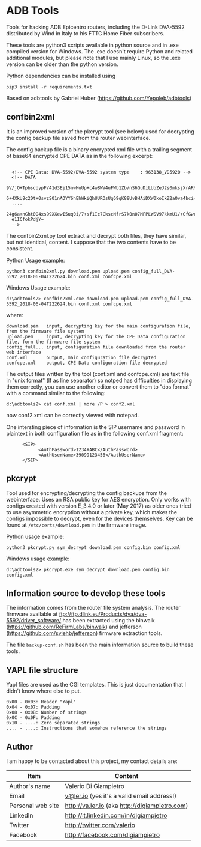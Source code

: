# ADB Tools

Tools for hacking ADB Epicentro routers, including the D-Link DVA-5592
distributed by Wind in Italy to his FTTC Home Fiber subscribers.

These tools are python3 scripts available in python source and in .exe
compiled version for Windows. The .exe doesn't require Python and
related additional modules, but please note that I use mainly Linux,
so the .exe version can be older than the python version.

Python dependencies can be installed using

    pip3 install -r requirements.txt

Based on adbtools by Gabriel Huber (https://github.com/Yepoleb/adbtools)

## confbin2xml

It is an improved version of the pkcrypt tool (see below) used for
decrypting the config backup file saved from the router
webinterface.

The config backup file is a binary encrypted xml file
with a trailing segment of base64 encrypted CPE DATA as in the
following excerpt:

````

  <!-- CPE Data: DVA-5592/DVA-5592 system type    : 963138_VD5920 -->
  <!-- DATA
  9V/jO+TpbscUypF/41d3Ej15nwHuUp+c4wBWV4uFWb1Zb/nS6QuDiLUoZeJ2s0mksjXrARR2
  6+4XkU8c2Dt+0svzS01nAOYY6hEhWkiQhUUROsUg69qK88UvBHAiDXW0koIkZ2aOva4bci+U
  ....
  24g6a+nGht0O4xs99XXewI5uq0i/7+sf1Ic7CkscNfrS7k0n07MFPLWSV97kkmU1/+GfGwrd
  e1ICfokPdjY=
  -->

````

The confbin2xml.py tool extract and decrypt both files, they have
similar, but not identical, content. I suppose that the two contents
have to be consistent.

Python Usage example:

    python3 confbin2xml.py download.pem upload.pem config_full_DVA-5592_2018-06-04T222624.bin conf.xml confcpe.xml

Windows Usage example:

    d:\adbtools2> confbin2xml.exe download.pem upload.pem config_full_DVA-5592_2018-06-04T222624.bin conf.xml confcpe.xml

where:

    download.pem   input, decrypting key for the main configuration file, from the firmware file system
    upload.pem     input, decrypting key for the CPE Data configuration file, form the firmware file system
    config_full... input, configuration file downloaded from the router web interface
    conf.xml       output, main configuration file decrypted
    confcpe.xml    output, CPE Data configuration file decrypted

The output files written by the tool (conf.xml and confcpe.xml) are
text file in "unix format" (lf as line separator) so notped has
difficulties in displaying them correctly, you can use another editor
or convert them to "dos format" with a command similar to the
following:

    d:\adbtools2> cat conf.xml | more /P > conf2.xml

now conf2.xml can be correctly viewed with notepad.

One intersting piece of information is the SIP username and password
in plaintext in both configuration file as in the following conf.xml
fragment:

          <SIP>
                <AuthPassword>1234XABC</AuthPassword>
                <AuthUserName>39099123456</AuthUserName>
          </SIP>

## pkcrypt

Tool used for encrypting/decrypting the config backups from the
webinterface. Uses an RSA public key for AES encryption. Only works
with configs created with version E_3.4.0 or later (May 2017) as older
ones tried to use asymmetric encryption without a private key, which
makes the configs impossible to decrypt, even for the devices
themselves. Key can be found at `/etc/certs/download.pem` in the
firmware image.

Python usage example:

    python3 pkcrypt.py sym_decrypt download.pem config.bin config.xml

Windows usage example:

    d:\adbtools2> pkcrypt.exe sym_decrypt download.pem config.bin config.xml

## Information source to develop these tools

The information comes from the router file system analysis. The router
firmware available at
ftp://ftp.dlink.eu/Products/dva/dva-5592/driver_software/ has been
extracted using the binwalk (https://github.com/ReFirmLabs/binwalk)
and jefferson (https://github.com/sviehb/jefferson) firmware
extraction tools.

The file `backup-conf.sh` has been the main information source to
build these tools.

## YAPL file structure

Yapl files are used as the CGI templates. This is just documentation that I
didn't know where else to put.

    0x00 - 0x03: Header "Yapl"
    0x04 - 0x07: Padding
    0x08 - 0x0B: Number of strings
    0x0C - 0x0F: Padding
    0x10 - ....: Zero separated strings
    .... - ....: Instructions that somehow reference the strings

## Author
I am happy to be contacted about this project, my contact details are:

|Item             |Content                                          |
|-----------------|-------------------------------------------------|
|Author's name    |Valerio Di Giampietro                            |
|Email            |v@ler.io (yes it's a valid email address!)       |
|Personal web site|http://va.ler.io (aka http://digiampietro.com)   |
|LinkedIn         |http://it.linkedin.com/in/digiampietro           |
|Twitter          |http://twitter.com/valerio                       |
|Facebook         |http://facebook.com/digiampietro                 |
